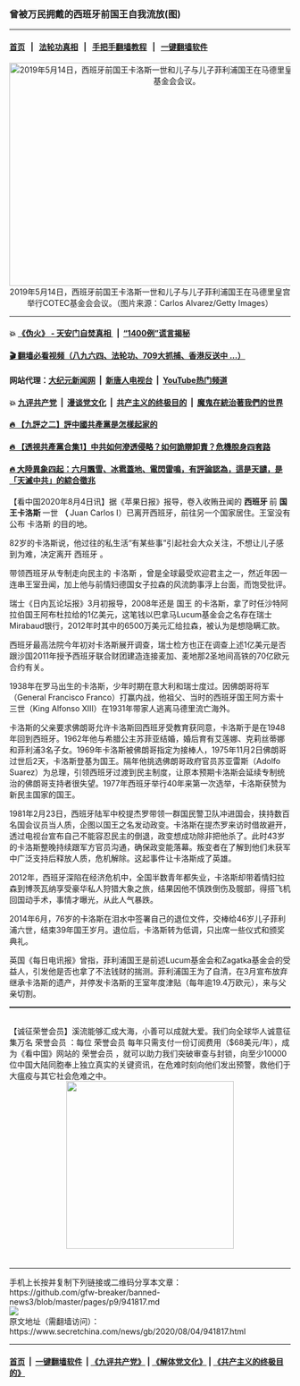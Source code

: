 ### 曾被万民拥戴的西班牙前国王自我流放(图)
------------------------

#### [首页](https://github.com/gfw-breaker/banned-news3/blob/master/README.md) &nbsp;&nbsp;|&nbsp;&nbsp; [法轮功真相](https://github.com/begood0513/basic/blob/master/README.md)  &nbsp;&nbsp;|&nbsp;&nbsp; [手把手翻墙教程](https://github.com/gfw-breaker/guides/wiki)  &nbsp;&nbsp;|&nbsp;&nbsp; [一键翻墙软件](https://github.com/gfw-breaker/nogfw/blob/master/README.md)  



<div class="article_right" style="fone-color:#000">
 <p style="text-align: center;">
  <img alt="2019年5月14日，西班牙前国王卡洛斯一世和儿子与儿子菲利浦国王在马德里皇宫举行COTEC基金会会议。" src="https://img3.secretchina.com/pic/2020/8-4/p2746691a98999068-ss.jpg" style="height:399px; width:600px"/>
  <br>
   2019年5月14日，西班牙前国王卡洛斯一世和儿子与儿子菲利浦国王在马德里皇宫举行COTEC基金会会议。（图片来源：Carlos Alvarez/Getty Images）
   <span id="hideid" name="hideid" style="color:red;display:none;">
    <span href="https://www.secretchina.com">
    </span>
   </span>
  </br>
 </p>
 <div id="txt-mid1-t21-2017">
  

---

#### 💥 [《伪火》 - 天安门自焚真相 ](http://141.164.39.94:10000/videos/blog/weihuo.html)&nbsp; |&nbsp; [“1400例”谎言揭秘  ](http://141.164.39.94:10000/videos/blog/jiexi1400.html)

#### [ 🎬  翻墙必看视频（八九六四、法轮功、709大抓捕、香港反送中 ...）](https://github.com/gfw-breaker/links/blob/master/banned.md)

#### 网站代理：[大纪元新闻网](http://167.172.10.89:10080/gb/) &nbsp;|&nbsp; [新唐人电视台](http://167.172.10.89:8808/gb/) &nbsp;|&nbsp; [YouTube热门频道](http://158.247.203.241/youtube.html)

#### 💥 [九评共产党](http://141.164.39.94:10000/videos/res/jiuping/)&nbsp; |&nbsp; [漫谈党文化](http://141.164.39.94:10000/videos/res/mtdwh/)&nbsp; |&nbsp; [共产主义的终极目的](http://141.164.39.94:10000/videos/res/zjmd/)&nbsp; |&nbsp; [魔鬼在統治著我們的世界](http://141.164.39.94:10000/videos/res/TheSpecter/)  

#### [ 🔥  【九評之二】評中國共產黨是怎樣起家的](http://141.164.39.94:10000/videos/news/../res/jiuping/index.html)

#### [ 🔥  【透視共產黨合集1】中共如何滲透侵略？如何詭辯卸責？危機脫身四套路](http://141.164.39.94:10000/videos/news/../res/detox/index.html)

#### [ 🔥  大陸異象四起：六月飄雪、冰雹蓋地、電閃雷鳴，有評論認為，這是天譴，是「天滅中共」的綜合徵兆](http://141.164.39.94:10000/videos/news/../warning/index.html)


  </div>
 </div>
 <p>
  【看中国2020年8月4日讯】据《苹果日报》报导，卷入收贿丑闻的
  <strong>
   西班牙
  </strong>
  前
  <strong>
   国王卡洛斯
  </strong>
  一世
  <strong>
   （
  </strong>
  Juan Carlos I）已离开西班牙，前往另一个国家居住。王室没有公布
  <span href="https://zh.wikipedia.org/wiki/%E8%83%A1%E5%AE%89%C2%B7%E5%8D%A1%E6%B4%9B%E6%96%AF%E4%B8%80%E4%B8%96" target="_blank">
   卡洛斯
  </span>
  的目的地。
  <span id="hideid" name="hideid" style="color:red;display:none;">
   <span href="https://www.secretchina.com">
   </span>
  </span>
 </p>
 <p>
  82岁的卡洛斯说，他过往的私生活“有某些事”引起社会大众关注，不想让儿子感到为难，决定离开
  <span href="https://www.secretchina.com/news/gb/tag/西班牙" target="_blank">
   西班牙
  </span>
  。
 </p>
 <p>
  带领西班牙从专制走向民主的
  <span href="https://www.secretchina.com/news/gb/tag/卡洛斯" target="_blank">
   卡洛斯
  </span>
  ，曾是全球最受欢迎君主之一，然近年因一连串王室丑闻，加上他与前情妇德国女子拉森的风流韵事浮上台面，而饱受批评。
 </p>
 <p>
  瑞士《日内瓦论坛报》3月初报导，2008年还是
  <span href="https://www.secretchina.com/news/gb/tag/国王" target="_blank">
   国王
  </span>
  的卡洛斯，拿了时任沙特阿拉伯国王阿布杜拉给的1亿美元，这笔钱以巴拿马Lucum基金会之名存在瑞士Mirabaud银行，2012年时其中的6500万美元汇给拉森，被认为是想隐瞒汇款。
 </p>
 <p>
  西班牙最高法院今年初对卡洛斯展开调查，瑞士检方也正在调查上述1亿美元是否跟沙国2011年授予西班牙联合财团建造连接麦加、麦地那2圣地间高铁的70亿欧元合约有关。
 </p>
 <p>
  1938年在罗马出生的卡洛斯，少年时期在意大利和瑞士度过。因佛朗哥将军（General Francisco Franco）打赢内战，他祖父、当时的西班牙国王阿方索十三世（King Alfonso XIII）在1931年带家人逃离马德里流亡海外。
 </p>
 <center>
  <div style="max-width: 632px;height:180px; display: none; text-align: center; margin: 0 auto; overflow: hidden;overflow-x: hidden;">
   <div id="taboola-midarticle-thumbnails" style="max-width: 632px;height:180px;overflow: hidden;overflow-x: hidden;">
   </div>
  </div>
  <div>
   <center>
    <div id="div-gpt-ad-1589559869784-0">
    </div>
   </center>
  </div>
 </center>
 <p>
  卡洛斯的父亲要求佛朗哥允许卡洛斯回西班牙受教育获同意，卡洛斯于是在1948年回到西班牙。1962年他与希腊公主苏菲亚结婚，婚后育有艾莲娜、克莉丝蒂娜和菲利浦3名子女。1969年卡洛斯被佛朗哥指定为接棒人，1975年11月2日佛朗哥过世后2天，卡洛斯登基为国王。隔年他挑选佛朗哥政府官员苏亚雷斯（Adolfo Suarez）为总理，引领西班牙过渡到民主制度，让原本预期卡洛斯会延续专制统治的佛朗哥支持者很失望。1977年西班牙举行40年来第一次选举，卡洛斯获赞为新民主国家的国王。
 </p>
 <center>
  <div style="max-width: 632px;height:180px; display: none; text-align: center; margin: 0 auto; overflow: hidden;overflow-x: hidden;">
   <div id="taboola-midarticle-thumbnails" style="max-width: 632px;height:180px;overflow: hidden;overflow-x: hidden;">
   </div>
  </div>
  <div>
   <center>
    <div id="div-gpt-ad-1589559869784-0">
    </div>
   </center>
  </div>
 </center>
 <p>
  1981年2月23日，西班牙陆军中校提杰罗带领一群国民警卫队冲进国会，挟持数百名国会议员当人质，企图以国王之名发动政变。卡洛斯在提杰罗来访时借故避开，透过电视台宣布自己不能容忍民主的倒退，政变想成功除非把他杀了。此时43岁的卡洛斯整晚持续跟军方官员沟通，确保政变能落幕。叛变者在了解到他们未获军中广泛支持后释放人质，危机解除。这起事件让卡洛斯成了英雄。
 </p>
 <center>
  <div style="max-width: 632px;height:180px; display: none; text-align: center; margin: 0 auto; overflow: hidden;overflow-x: hidden;">
   <div id="taboola-midarticle-thumbnails" style="max-width: 632px;height:180px;overflow: hidden;overflow-x: hidden;">
   </div>
  </div>
  <div>
   <center>
    <div id="div-gpt-ad-1589559869784-0">
    </div>
   </center>
  </div>
 </center>
 <p>
  2012年，西班牙深陷在经济危机中，全国半数青年都失业，卡洛斯却带着情妇拉森到博茨瓦纳享受豪华私人狩猎大象之旅，结果因他不慎跌倒伤及髋部，得搭飞机回国动手术，事情才曝光，从此人气暴跌。
 </p>
 <center>
  <div style="max-width: 632px;height:180px; display: none; text-align: center; margin: 0 auto; overflow: hidden;overflow-x: hidden;">
   <div id="taboola-midarticle-thumbnails" style="max-width: 632px;height:180px;overflow: hidden;overflow-x: hidden;">
   </div>
  </div>
  <div>
   <center>
    <div id="div-gpt-ad-1589559869784-0">
    </div>
   </center>
  </div>
 </center>
 <p>
  2014年6月，76岁的卡洛斯在泪水中签署自己的退位文件，交棒给46岁儿子菲利浦六世，结束39年国王岁月。退位后，卡洛斯转为低调，只出席一些仪式和颁奖典礼。
 </p>
 <center>
  <div style="max-width: 632px;height:180px; display: none; text-align: center; margin: 0 auto; overflow: hidden;overflow-x: hidden;">
   <div id="taboola-midarticle-thumbnails" style="max-width: 632px;height:180px;overflow: hidden;overflow-x: hidden;">
   </div>
  </div>
  <div>
   <center>
    <div id="div-gpt-ad-1589559869784-0">
    </div>
   </center>
  </div>
 </center>
 <p>
  英国《每日电讯报》曾指，菲利浦国王是前述Lucum基金会和Zagatka基金会的受益人，引发他是否也拿了不法钱财的揣测。菲利浦国王为了自清，在3月宣布放弃继承卡洛斯的遗产，并停发卡洛斯的王室年度津贴（每年逾19.4万欧元），来与父亲切割。
 </p>
 <center>
  <div style="max-width: 632px;height:180px; display: none; text-align: center; margin: 0 auto; overflow: hidden;overflow-x: hidden;">
   <div id="taboola-midarticle-thumbnails" style="max-width: 632px;height:180px;overflow: hidden;overflow-x: hidden;">
   </div>
  </div>
  <div>
   <center>
    <div id="div-gpt-ad-1589559869784-0">
    </div>
   </center>
  </div>
 </center>
 <p style="margin-bottom:10px;">
  <hr style="border-top: 1px dashed  ;" width="100%"/>
  <br/>
  【诚征荣誉会员】溪流能够汇成大海，小善可以成就大爱。我们向全球华人诚意征集万名
  <span href="/kzgd/subscribe.html" target="_blank">
   荣誉会员
  </span>
  ：每位
  <span href="/kzgd/subscribe.html" target="_blank">
   荣誉会员
  </span>
  每年只需支付一份订阅费用（$68美元/年），成为《看中国》网站的
  <span href="/kzgd/subscribe.html" target="_blank">
   荣誉会员
  </span>
  ，就可以助力我们突破审查与封锁，向至少10000位中国大陆同胞奉上独立真实的关键资讯，在危难时刻向他们发出预警，救他们于大瘟疫与其它社会危难之中。
  <center>
   <span href="https://account.secretchina.com/planshopcart.php?pid=2020plana&amp;carf=add&amp;code=b5">
    <img src="https://img3.secretchina.com/pic/2020/7-29/p2742721a263579567.jpg" width="300px"/>
   </span>
  </center>
  <center>
   <div style="max-width: 632px;height:180px; display: none; text-align: center; margin: 0 auto; overflow: hidden;overflow-x: hidden;">
    <div id="taboola-midarticle-thumbnails" style="max-width: 632px;height:180px;overflow: hidden;overflow-x: hidden;">
    </div>
   </div>
   <div>
    <center>
     <div id="div-gpt-ad-1589559869784-0">
     </div>
    </center>
   </div>
  </center>
  <center>
   <div>
    <div id="txt-mid2-t22-2017" style="display: block;margin-top:8px;max-height: 351px;  overflow: hidden;">
     <div id="SC-21xx">
     </div>
     <ins class="adsbygoogle" data-ad-client="ca-pub-1276641434651360" data-ad-format="auto" data-ad-slot="4301710469" data-full-width-responsive="true" style="display:block">
     </ins>
    </div>
   </div>
  </center>
  <div style="padding-top:12px;">
  </div>
 </p>
</div>

<hr/>
手机上长按并复制下列链接或二维码分享本文章：<br/>
https://github.com/gfw-breaker/banned-news3/blob/master/pages/p9/941817.md <br/>
<a href='https://github.com/gfw-breaker/banned-news3/blob/master/pages/p9/941817.md'><img src='https://github.com/gfw-breaker/banned-news3/blob/master/pages/p9/941817.md.png'/></a> <br/>
原文地址（需翻墙访问）：https://www.secretchina.com/news/gb/2020/08/04/941817.html


------------------------
#### [首页](https://github.com/gfw-breaker/banned-news3/blob/master/README.md) &nbsp;|&nbsp; [一键翻墙软件](https://github.com/gfw-breaker/nogfw/blob/master/README.md) &nbsp;| [《九评共产党》](https://github.com/gfw-breaker/9ping.md/blob/master/README.md#九评之一评共产党是什么) | [《解体党文化》](https://github.com/gfw-breaker/jtdwh.md/blob/master/README.md) | [《共产主义的终极目的》](https://github.com/gfw-breaker/gczydzjmd.md/blob/master/README.md)


<img src='http://gfw-breaker.win/banned-news3/pages/p9/941817.md' width='0px' height='0px'/>